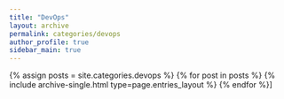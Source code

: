 ```yaml
---
title: "DevOps"
layout: archive
permalink: categories/devops
author_profile: true
sidebar_main: true
---
```


{% assign posts = site.categories.devops %}
{% for post in posts %} 
{% include archive-single.html type=page.entries_layout %} 
{% endfor %}]